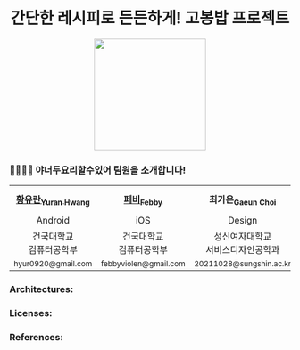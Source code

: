 <h1 align="center">간단한 레시피로 든든하게! 고봉밥 프로젝트</h1>
<p align="center">
  <img src=https://github.com/you-can-cook/Gobong/assets/31026350/803869c8-b2e7-48fa-8438-9e30ac280737 height=200px/>
</p>

<!-- TODO: Add project description here -->

### 🧑‍🤝‍🧑🍳 야너두요리할수있어 팀원을 소개합니다!

<table align="center">
  <tr align="center" >
    <th><a href=https://github.com/uuranus>황유란<sub>Yuran Hwang</sub></a></th>
    <th><a href=https://github.com/febbyviolen>페비<sub>Febby</sub></a></th>
    <th>최가은<sub>Gaeun Choi</sub></th>
    <th><a href=https://github.com/redcarrot1>홍승택<sub>Seungtaek Hong</sub></a></th>
    <th><a href=https://github.com/donghoony>이동훈<sub>Donghoon Lee</sub></a></th>
  </tr>
  <tr align="center">
    <td>Android</td>
    <td>iOS</td>
    <td>Design</td>
    <td>Backend</td>
    <td>Backend</td>
  </tr>
  <tr align="center">
    <td>건국대학교<br>컴퓨터공학부</td>
    <td>건국대학교<br>컴퓨터공학부</td>
    <td>성신여자대학교<br>서비스디자인공학과</td>
    <td>건국대학교<br>컴퓨터공학부</td>
    <td>건국대학교<br>컴퓨터공학부</td>
  </tr>
  <tr align="center">
    <td><sup>hyur0920@gmail.com</sup></td>
    <td><sup>febbyviolen@gmail.com</sup></td>
    <td><sup>20211028@sungshin.ac.kr</sup></td>
    <td><sup>hsk4991149@naver.com</sup></td>
    <td><sup>aru0504@naver.com</sup></td>
  </tr>
</table>

### Architectures:

### Licenses:

### References:



